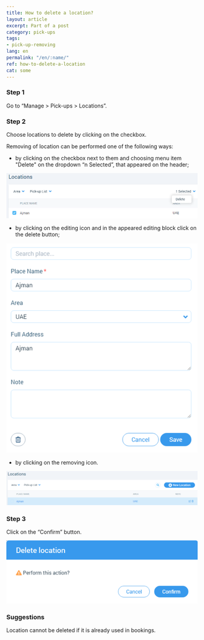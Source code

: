 ```yaml
---
title: How to delete a location?
layout: article
excerpt: Part of a post
category: pick-ups
tags:
- pick-up-removing
lang: en
permalink: "/en/:name/"
ref: how-to-delete-a-location
cat: some
---
```


### **Step 1**

Go to “Manage > Pick-ups > Locations”.

### **Step 2**

Choose locations to delete by clicking on the checkbox.

Removing of location can be performed one of the following ways:
- by clicking on the checkbox next to them and choosing menu item "Delete" on the dropdown “n Selected”, that appeared on the header;

![How_to_delete_a_location1](/assets/images/how_to_delete_a_location1.png)

- by clicking on the editing icon and in the appeared editing block click on the delete button;

![How_to_delete_a_location2](/assets/images/how_to_delete_a_location2.png)

- by clicking on the removing icon.

![How_to_delete_a_location3](/assets/images/how_to_delete_a_location3.png)

### **Step 3**

Click on the “Confirm” button.

![How_to_delete_a_location4](/assets/images/how_to_delete_a_location4.png)

### **Suggestions**

Location cannot be deleted if it is already used in bookings.

